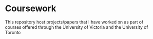 # Coursework
This repository host projects/papers that I have worked on as part of courses offered through the University of Victoria and the University of Toronto
